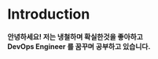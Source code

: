 # __<div>Introduction</div>__  
__<div>안녕하세요! 저는 냉철하며 확실한것을 좋아하고  
DevOps Engineer 를 꿈꾸며 공부하고 있습니다.</div>__
